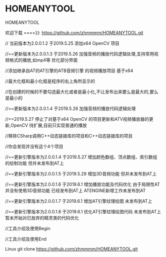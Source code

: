 # HOMEANYTOOL
HOMEANYTOOL

欢迎下载 ====》》https://github.com/zhmmmm/HOMEANYTOOL.git


// 当前版本为2.0.0.1.2  于2019.5.25 添加x64 OpenCV 项目



//==更新版本为2.0.0.1.3  于2019.5.26 加强音频的播放代码逻辑处理,支持常用视频格式的播放,如mp4等 优化部分界面

//添加继承自AT的AT引擎的ATB音频引擎 的视频播放项目 基于x64

//最大化框和最小化框是程序的右上角所显示的

//在创建的时候的不要勾选最大化或者是最小化,不让发布出来要么是最大的,要么是最小的

//==更新版本为2.0.0.1.4  于2019.5.26 加强音频的播放代码逻辑处理

//==2019.5.27 停止了对基于x64 OpenCV 的项目更新和ATV视频播放器的更新,OpenCV 待扩展,目前只实现普通的播放

//移除CSharp调用C++动态链接库的项目和C++动态链接库的项目

//你会发现并没有这个4个项目

//==更新引擎版本为2.0.0.1.4 于2019.5.27 增加颜色数组、顶点数组、索引数组的绘制功能 但并未发布到AT上

//==更新引擎版本为2.0.0.1.5 于2019.5.29 增加3D音频功能 但并未发布到AT上

//==更新引擎版本为2.0.0.1.6 于2019.6.1 增加播放功能及代码优化 由于局限性AT并没有使用3D音频功能 已经发布到AT上 ATENGINE新增工作未发布到AT

//==更新引擎版本为2.0.0.1.7 于2019.6.1 增加AT引擎纹理绘图 未发布到AT上

//==更新引擎版本为2.0.0.1.8 于2019.6.1 优化AT引擎纹理绘图代码 未发布到AT上 暂未开始对已放弃的精灵类的代码优化











//工具介绍及使用Begin








//工具介绍及使用End

Linux git clone https://github.com/zhmmmm/HOMEANYTOOL.git